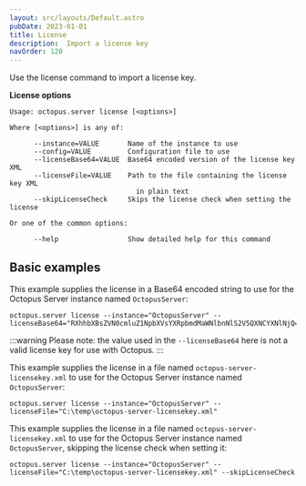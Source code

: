 ```yaml
---
layout: src/layouts/Default.astro
pubDate: 2023-01-01
title: License
description:  Import a license key
navOrder: 120
---
```


Use the license command to import a license key.

**License options**

```text
Usage: octopus.server license [<options>]

Where [<options>] is any of:

      --instance=VALUE       Name of the instance to use
      --config=VALUE         Configuration file to use
      --licenseBase64=VALUE  Base64 encoded version of the license key XML
      --licenseFile=VALUE    Path to the file containing the license key XML
                               in plain text
      --skipLicenseCheck     Skips the license check when setting the license

Or one of the common options:

      --help                 Show detailed help for this command
```

## Basic examples

This example supplies the license in a Base64 encoded string to use for the Octopus Server instance named `OctopusServer`:

```text
octopus.server license --instance="OctopusServer" --licenseBase64="RXhhbXBsZVN0cmluZ1NpbXVsYXRpbmdMaWNlbnNlS2V5QXNCYXNlNjQ="
```

:::warning
Please note: the value used in the `--licenseBase64` here is not a valid license key for use with Octopus.
:::

This example supplies the license in a file named `octopus-server-licensekey.xml` to use for the Octopus Server instance named `OctopusServer`:

```text
octopus.server license --instance="OctopusServer" --licenseFile="C:\temp\octopus-server-licensekey.xml"
```

This example supplies the license in a file named `octopus-server-licensekey.xml` to use for the Octopus Server instance named `OctopusServer`, skipping the license check when setting it:

```text
octopus.server license --instance="OctopusServer" --licenseFile="C:\temp\octopus-server-licensekey.xml" --skipLicenseCheck
```
